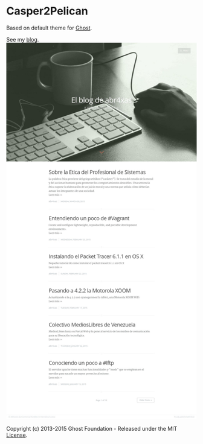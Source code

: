 # Casper2Pelican

Based on default theme for [Ghost](http://github.com/tryghost/ghost/).

See my [blog](http://blog.abr4xas.org).
![Screen Shot](screenshot.jpeg)

Copyright (c) 2013-2015 Ghost Foundation - Released under the MIT [License](LICENSE).

